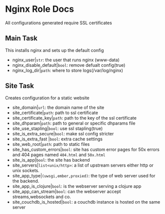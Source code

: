 # Nginx Role Docs
All configurations generated require SSL certificates

## Main Task
This installs nginx and sets up the default config
- nginx_user|`str`: the user that runs nginx (www-data)
- nginx_disable_default|`bool`: remove defualt config(true)
- nginx_log_dir|`path`: where to store logs(/var/log/nginx)

## Site Task
Creates configuration for a static website
- site_domain|`url`: the domain name of the site
- site_certificate|`path`: path to ssl certificate
- site_certificate_key|`path`: path to the key of the ssl certificate
- site_dhparam|`path`: path to general or specific dhparams file
- site_use_stapling|`bool`: use ssl stapling(true)
- site_is_extra_secure|`bool`: make ssl config stricter
- site_is_extra_fast |`bool`: extra cache settings
- site_web_root|`path`: path to static files
- site_has_custom_errors|`bool`: site has custom error pages for 50x 
  errors and 404 pages named `404.html` and `50x.html`
- site_is_app|`bool`: the site has backend
- site_servers|`list<unix/http>`: a list of upstream servers either http
  or unix sockets.
- site_app_type|`(uwsgi,ember,proxied)`: the type of web server used for the
  backend.
- site_app_is_clojure|`bool`: is the webserver serving a clojure app
- site_app_can_stream|`bool`: can the webserver accept streams,websockets and co.
- site_couchdb_is_hosted|`bool`: a couchdb instance is hosted on the same server